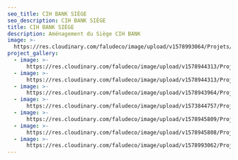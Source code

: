 ```yaml
---
seo_title: CIH BANK SIÈGE
seo_description: CIH BANK SIÈGE
title: CIH BANK SIÈGE
description: Aménagement du Siège CIH BANK
image: >-
  https://res.cloudinary.com/faludeco/image/upload/v1578993064/Projets/CIH/image03_colmuc.jpg
project_gallery:
  - image: >-
      https://res.cloudinary.com/faludeco/image/upload/v1578944313/Projets/CIH/image01_k9nxm9.jpg
  - image: >-
      https://res.cloudinary.com/faludeco/image/upload/v1578944313/Projets/CIH/image01_k9nxm9.jpg
  - image: >-
      https://res.cloudinary.com/faludeco/image/upload/v1578943964/Projets/CIH/image03_ltt0qj.jpg
  - image: >-
      https://res.cloudinary.com/faludeco/image/upload/v1573844757/Projets/CIH/IMG_1144_ghqinw.jpg
  - image: >-
      https://res.cloudinary.com/faludeco/image/upload/v1578945809/Projets/CIH/IMG_0788_c9xtbf.jpg
  - image: >-
      https://res.cloudinary.com/faludeco/image/upload/v1578945808/Projets/CIH/IMG_0786_crpicp.jpg
  - image: >-
      https://res.cloudinary.com/faludeco/image/upload/v1578993062/Projets/CIH/image02_1_mnu0zr.jpg
---
```


